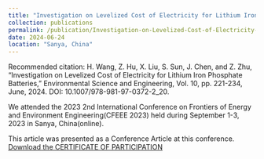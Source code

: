 ```yaml
---
title: "Investigation on Levelized Cost of Electricity for Lithium Iron Phosphate Batteries"
collection: publications
permalink: /publication/Investigation-on-Levelized-Cost-of-Electricity-for-Lithium-Iron-Phosphate-Batteries
date: 2024-06-24
location: "Sanya, China"
---
```


Recommended citation: H. Wang, Z. Hu, X. Liu, S. Sun, J. Chen, and Z. Zhu, “Investigation on Levelized Cost of Electricity for Lithium Iron Phosphate Batteries,” Environmental Science and Engineering, Vol. 10, pp. 221-234, June, 2024. DOI: 10.1007/978-981-97-0372-2_20.

We attended the 2023 2nd International Conference on Frontiers of Energy and Environment Engineering(CFEEE 2023) held during September 1-3, 2023 in Sanya, China(online).

This article was presented as a Conference Article at this conference.
[Download the CERTIFICATE OF PARTICIPATION](https://ZhuZixuan0809.github.io/files/CF2345.pdf)
